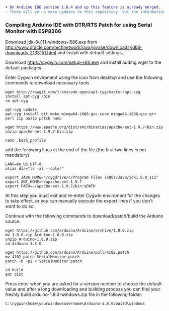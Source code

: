 ```diff
+ On Arduino IDE version 1.8.4 and up this feature is already merged.
- There will be no more updates to this repository, but the information will be kept for reference.
```

### Compiling Arduino IDE with DTR/RTS Patch for using Serial Monitor with ESP8266

Download jdk-8u111-windows-i586.exe from http://www.oracle.com/technetwork/java/javase/downloads/jdk8-downloads-2133151.html and install with default settings.

Download https://cygwin.com/setup-x86.exe and install adding wget to the default packages.

Enter Cygwin enviroment using the icon from desktop and use the following commands to download necessary tools.

```
wget http://rawgit.com/transcode-open/apt-cyg/master/apt-cyg
install apt-cyg /bin
rm apt-cyg

apt-cyg update
apt-cyg install git make mingw64-i686-gcc-core mingw64-i686-gcc-g++ perl zip unzip patch nano

wget https://www.apache.org/dist/ant/binaries/apache-ant-1.9.7-bin.zip
unzip apache-ant-1.9.7-bin.zip

nano .bash_profile
```

add the following lines at the end of the file (the first two lines is not mandatory)

```
LANG=en_US.UTF-8
alias dir="ls -al --color"

export JAVA_HOME="/cygdrive/c/Program Files (x86)/Java/jdk1.8.0_111"
export ANT_HOME=~/apache-ant-1.9.7
export PATH=~/apache-ant-1.9.7/bin:$PATH
```

At this step you must exit and re-enter Cygwin enviroment for the changes to take effect, or you can manually execute the export lines if you don't want to do so.

Continue with the following commands to download/patch/build the Arduino source.

```
wget https://github.com/arduino/Arduino/archive/1.8.0.zip
mv 1.8.0.zip Arduino-1.8.0.zip
unzip Arduino-1.8.0.zip
cd Arduino-1.8.0

wget https://github.com/arduino/Arduino/pull/4102.patch
mv 4102.patch SerialMonitor.patch
patch -b -p1 < SerialMonitor.patch

cd build
ant dist
```

Press enter when you are asked for a version number to choose the default value and after a long downloading and building process you can find your freshly build arduino-1.8.0-windows.zip file in the following folder:

```
C:\cygwin\home\yourwindowsusername\Arduino-1.8.0\build\windows
```
